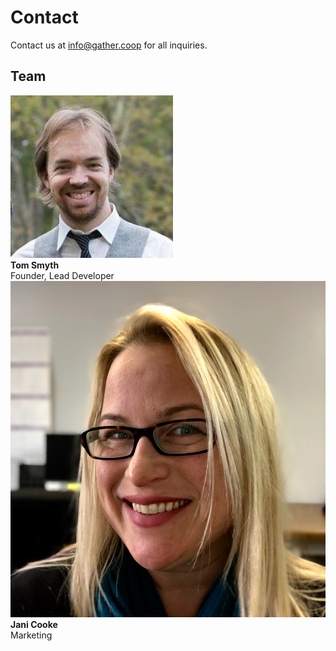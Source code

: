 # Contact

Contact us at [info@gather.coop](mailto:info@gather.coop) for all inquiries.

## Team

<div class="team-member">
  <img src="/assets/img/team/tom.jpg" alt="Tom Smyth photo" />
  <div>
    <strong>Tom Smyth</strong><br/>
    Founder, Lead Developer
  </div>
</div>
<div class="team-member">
  <img src="/assets/img/team/jani.jpg" alt="Jani Cooke photo" />
  <div>
    <strong>Jani Cooke</strong><br/>
    Marketing
  </div>
</div>
